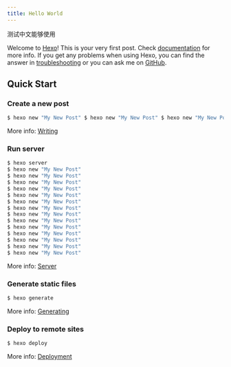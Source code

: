 ```yaml
---
title: Hello World
---
```


测试中文能够使用

Welcome to [Hexo](https://hexo.io/)! This is your very first post. Check [documentation](https://hexo.io/docs/) for more info. If you get any problems when using Hexo, you can find the answer in [troubleshooting](https://hexo.io/docs/troubleshooting.html) or you can ask me on [GitHub](https://github.com/hexojs/hexo/issues).

## Quick Start

### Create a new post

``` bash
$ hexo new "My New Post" $ hexo new "My New Post" $ hexo new "My New Post" $ hexo new "My New Post" $ hexo new "My New Post"$ hexo new "My New Post"
```

More info: [Writing](https://hexo.io/docs/writing.html)

### Run server

``` bash
$ hexo server
$ hexo new "My New Post"
$ hexo new "My New Post"
$ hexo new "My New Post"
$ hexo new "My New Post"
$ hexo new "My New Post"
$ hexo new "My New Post"
$ hexo new "My New Post"
$ hexo new "My New Post"
$ hexo new "My New Post"
$ hexo new "My New Post"
$ hexo new "My New Post"
$ hexo new "My New Post"
$ hexo new "My New Post"
$ hexo new "My New Post"
```

More info: [Server](https://hexo.io/docs/server.html)

### Generate static files

``` bash
$ hexo generate
```

More info: [Generating](https://hexo.io/docs/generating.html)

### Deploy to remote sites

``` bash
$ hexo deploy
```

More info: [Deployment](https://hexo.io/docs/one-command-deployment.html)
